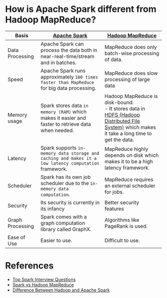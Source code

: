 
# How is Apache Spark different from Hadoop MapReduce?

| Basis            | [Apache Spark](ApacheSpark.md)                                                        | [Hadoop MapReduce](BatchProcessing/ApacheHadoop/Readme.md)                                                                                                                           | 
|------------------|-------------------------------------------------------------------------------------------------------|--------------------------------------------------------------------------------------------------------------------------------------------------------------------------------------|
| Data Processing  | Apache Spark can process the data both in near-real-time/stream and in batches.                       | MapReduce does only batch-wise processing of data.                                                                                                                                   | 
| Speed            | Apache Spark runs approximately `100 times faster than MapReduce` for big data processing.            | MapReduce does slow processing of large data                                                                                                                                         | 
| Memory usage     | Spark stores data `in memory (RAM)` which makes it easier and faster to retrieve data when needed.    | Hadoop MapReduce is disk-bound. <br/>- It stores data in [HDFS (Hadoop Distributed File System)](../../11_FileStorageServicesHDFS/ApacheHDFS.md) which makes it take a long time to get the data. | 
| Latency          | Spark supports `in-memory data storage and caching and makes it a low latency computation` framework. | MapReduce highly depends on disk which makes it to be a high latency framework.                                                                                                      | 
| Scheduler        | Spark has its own job scheduler due to the `in-memory data computation`.                              | MapReduce requires an external scheduler for jobs.                                                                                                                                   | 
| Security         | Its security is currently in its infancy                                                              | Better security features                                                                                                                                                             |
| Graph Processing | Spark comes with a graph computation library called GraphX.                                           | Algorithms like PageRank is used.                                                                                                                                                    |
| Ease of Use      | Easier to use.                                                                                        | Difficult to use.                                                                                                                                                                    |

# References
- [Top Spark Interview Questions](https://www.interviewbit.com/spark-interview-questions/)
- [Spark vs Hadoop MapReduce](https://www.integrate.io/blog/apache-spark-vs-hadoop-mapreduce/)
- [Difference Between Hadoop and Apache Spark](https://www.geeksforgeeks.org/difference-between-hadoop-and-apache-spark/?ref=lbp)
